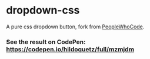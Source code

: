 # dropdown-css

A pure css dropdown button, fork from [PeopleWhoCode](https://www.instagram.com/p/BnR-kHuBre3/?utm_source=ig_share_sheet&igshid=1frs9sex8z4y0). 

### See the result on CodePen: https://codepen.io/hildoquetz/full/mzmjdm


